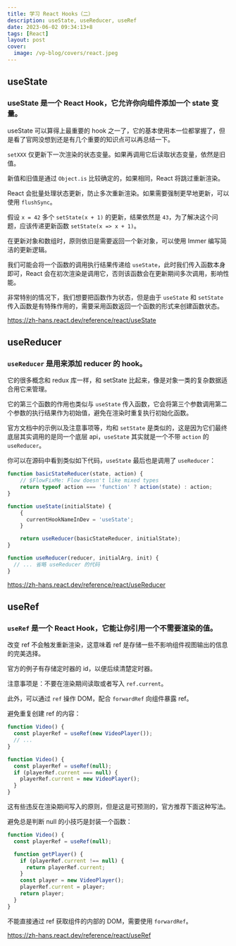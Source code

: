 ```yaml
---
title: 学习 React Hooks（二）
description: useState, useReducer, useRef
date: 2023-06-02 09:34:13+8
tags: [React]
layout: post
cover:
  image: /vp-blog/covers/react.jpeg
---
```


## useState

### useState 是一个 React Hook，它允许你向组件添加一个 state 变量。

useState 可以算得上最重要的 hook 之一了，它的基本使用本一位都掌握了，但是看了官网没想到还是有几个重要的知识点可以再总结一下。

`setXXX` 仅更新下一次渲染的状态变量。如果再调用它后读取状态变量，依然是旧值。

新值和旧值是通过 `Object.is` 比较确定的，如果相同，React 将跳过重新渲染。

React 会批量处理状态更新，防止多次重新渲染。如果需要强制更早地更新，可以使用 `flushSync`。

假设 `x = 42` 多个 `setState(x + 1)` 的更新，结果依然是 `43`，为了解决这个问题，应该传递更新函数 `setState(x => x + 1)`。

在更新对象和数组时，原则依旧是需要返回一个新对象，可以使用 Immer 编写简洁的更新逻辑。

我们可能会将一个函数的调用执行结果传递给 `useState`，此时我们传入函数本身即可，React 会在初次渲染是调用它，否则该函数会在更新期间多次调用，影响性能。

非常特别的情况下，我们想要把函数作为状态，但是由于 `useState` 和 `setState` 传入函数是有特殊作用的，需要采用函数返回一个函数的形式来创建函数状态。

https://zh-hans.react.dev/reference/react/useState


## useReducer

### `useReducer` 是用来添加 reducer 的 hook。

它的很多概念和 redux 库一样，和 setState 比起来，像是对象一类的复杂数据适合用它来管理。

它的第三个函数的作用也类似与 `useState` 传入函数，它会将第三个参数调用第二个参数的执行结果作为初始值，避免在渲染时重复执行初始化函数。

官方文档中的示例以及注意事项等，均和 `setState` 是类似的，这是因为它们最终底层其实调用的是同一个底层 api，`useState` 其实就是一个不带 `action` 的 `useReducer`。

你可以在源码中看到类似如下代码，`useState` 最后也是调用了 `useReducer`：

```js {11}
function basicStateReducer(state, action) {
    // $FlowFixMe: Flow doesn't like mixed types
    return typeof action === 'function' ? action(state) : action;
}

function useState(initialState) {
    {
      currentHookNameInDev = 'useState';
    }

    return useReducer(basicStateReducer, initialState);
}

function useReducer(reducer, initialArg, init) {
  // ... 省略 useReducer 的代码
}
```

https://zh-hans.react.dev/reference/react/useReducer


## useRef

### `useRef` 是一个 React Hook，它能让你引用一个不需要渲染的值。

改变 ref 不会触发重新渲染，这意味着 ref 是存储一些不影响组件视图输出的信息的完美选择。

官方的例子有存储定时器的 id，以便后续清楚定时器。

注意事项是：不要在渲染期间读取或者写入 `ref.current`。

此外，可以通过 `ref` 操作 DOM，配合 `forwardRef` 向组件暴露 ref。

避免重复创建 ref 的内容：

```js
function Video() {
  const playerRef = useRef(new VideoPlayer());
  // ...
}
```

```js
function Video() {
  const playerRef = useRef(null);
  if (playerRef.current === null) {
    playerRef.current = new VideoPlayer();
  }
}
```

这有些违反在渲染期间写入的原则，但是这是可预测的，官方推荐下面这种写法。

避免总是判断 null 的小技巧是封装一个函数：

```js
function Video() {
  const playerRef = useRef(null);

  function getPlayer() {
    if (playerRef.current !== null) {
      return playerRef.current;
    }
    const player = new VideoPlayer();
    playerRef.current = player;
    return player;
  }
}
```

不能直接通过 ref 获取组件的内部的 DOM，需要使用 `forwardRef`。

https://zh-hans.react.dev/reference/react/useRef
